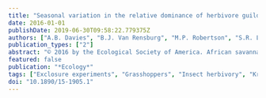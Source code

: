 ```yaml
---
title: "Seasonal variation in the relative dominance of herbivore guilds in an African savanna"
date: 2016-01-01
publishDate: 2019-06-30T09:58:22.779375Z
authors: ["A.B. Davies", "B.J. Van Rensburg", "M.P. Robertson", "S.R. Levick", "G.P. Asner", "C.L. Parr"]
publication_types: ["2"]
abstract: "© 2016 by the Ecological Society of America. African savannas are highly seasonal with a diverse array of both mammalian and invertebrate herbivores, yet herbivory studies have focused almost exclusively on mammals. We conducted a 2-yr exclosure experiment in South Africa's Kruger National Park to measure the relative impact of these two groups of herbivores on grass removal at both highly productive patches (termite mounds) and in the less productive savanna matrix. Invertebrate and mammalian herbivory was greater on termite mounds, but the relative importance of each group changed over time. Mammalian offtake was higher than invertebrates in the dry season, but can be eclipsed by invertebrates during the wet season when this group is more active. Our results demonstrate that invertebrates play a substantial role in savanna herbivory and should not be disregarded in attempts to understand the impacts of herbivory on ecosystems."
featured: false
publication: "*Ecology*"
tags: ["Exclosure experiments", "Grasshoppers", "Insect herbivory", "Kruger national park", "Macrotermes", "Nutrients"]
doi: "10.1890/15-1905.1"
---
```


